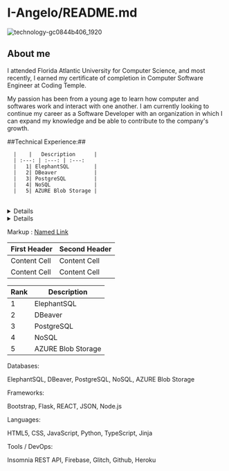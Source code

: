 # I-Angelo/README.md


![technology-gc0844b406_1920](https://user-images.githubusercontent.com/111244396/229180551-540bbb59-f741-4ad6-b6a7-861932aae83c.jpg)

## About me

I attended Florida Atlantic University for Computer Science, and most recently, I earned my certificate of completion in Computer Software Engineer at Coding Temple. 

My passion has been from a young age to learn how computer and softwares work and interact with one another. I am currently looking to continue my career as a Software Developer with an organization in which I can expand my knowledge and be able to contribute to the company's growth.


##Technical Experience:##
  <br>
  
      |    |   Description      |
      | :---: | :---: | :---:
      |   1| ElephantSQL        |
      |   2| DBeaver            |
      |   3| PostgreSQL         |
      |   4| NoSQL              |
      |   5| AZURE Blob Storage |
  
  <br>
  <details>
      |      | THING-TO-RANK |
      |-----:|---------------|
      |     1| Databases:    |
      |     2|               |
      |     3|               |
  </details>
  <details>
      |      | THING-TO-RANK |
      |-----:|---------------|
      |     1| Databases:    |
      |     2|               |
      |     3|               |
  </details>
  
</details>


Markup :  [Named Link](https://ivananguloprosite.com/ "Personal Website")

First Header  | Second Header
------------- | -------------
Content Cell  | Content Cell
Content Cell  | Content Cell

|Rank|   Description      |
|----|--------------------|
|   1| ElephantSQL        |
|   2| DBeaver            |
|   3| PostgreSQL         |
|   4| NoSQL              |
|   5| AZURE Blob Storage |


Databases:

ElephantSQL, DBeaver, PostgreSQL, NoSQL, AZURE Blob Storage

Frameworks:

Bootstrap, Flask, REACT, JSON, Node.js

Languages:

HTML5, CSS, JavaScript, Python, TypeScript, Jinja

Tools / DevOps:

Insomnia REST API, Firebase, Glitch, Github, Heroku
